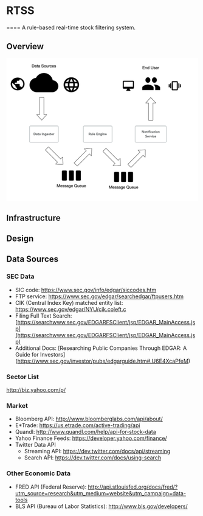 # RTSS
====
A rule-based real-time stock filtering system.

## Overview
![Components](design.png)

## Infrastructure

## Design

## Data Sources
### SEC Data
- SIC code: https://www.sec.gov/info/edgar/siccodes.htm
- FTP service: https://www.sec.gov/edgar/searchedgar/ftpusers.htm
- CIK (Central Index Key) matched entity list: https://www.sec.gov/edgar/NYU/cik.coleft.c
- Filing Full Text Search: [https://searchwww.sec.gov/EDGARFSClient/jsp/EDGAR_MainAccess.jsp](https://searchwww.sec.gov/EDGARFSClient/jsp/EDGAR_MainAccess.jsp)
- Additional Docs: 
[Researching Public Companies Through EDGAR: A Guide for Investors] (https://www.sec.gov/investor/pubs/edgarguide.htm#.U6E4XcaPfeM)


### Sector List
http://biz.yahoo.com/p/



### Market
- Bloomberg API: http://www.bloomberglabs.com/api/about/
- E*Trade: https://us.etrade.com/active-trading/api
- Quandl: http://www.quandl.com/help/api-for-stock-data
- Yahoo Finance Feeds: https://developer.yahoo.com/finance/
- Twitter Data API
	- Streaming API: https://dev.twitter.com/docs/api/streaming
	- Search API: https://dev.twitter.com/docs/using-search




### Other Economic Data
- FRED API (Federal Reserve): http://api.stlouisfed.org/docs/fred/?utm_source=research&utm_medium=website&utm_campaign=data-tools
- BLS API (Bureau of Labor Statistics): http://www.bls.gov/developers/

